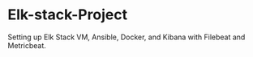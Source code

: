# Elk-stack-Project
Setting up Elk Stack VM, Ansible, Docker, and Kibana with Filebeat and Metricbeat.
